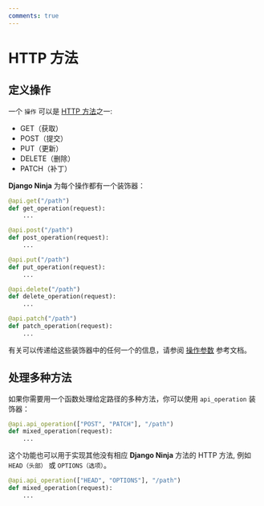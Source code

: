 ```yaml
---
comments: true
---
```

# HTTP 方法

## 定义操作

一个 `操作` 可以是 [HTTP 方法](https://developer.mozilla.org/en-US/docs/Web/HTTP/Methods)之一:

- GET（获取）
- POST（提交）
- PUT（更新）
- DELETE（删除）
- PATCH（补丁）

**Django Ninja** 为每个操作都有一个装饰器：

```python hl_lines="1 5 9 13 17"
@api.get("/path")
def get_operation(request):
    ...

@api.post("/path")
def post_operation(request):
    ...

@api.put("/path")
def put_operation(request):
    ...

@api.delete("/path")
def delete_operation(request):
    ...

@api.patch("/path")
def patch_operation(request):
    ...
```

有关可以传递给这些装饰器中的任何一个的信息，请参阅 [操作参数](../../reference/operations-parameters.md) 参考文档。

## 处理多种方法

如果你需要用一个函数处理给定路径的多种方法，你可以使用 `api_operation` 装饰器：

```python hl_lines="1"
@api.api_operation(["POST", "PATCH"], "/path")
def mixed_operation(request):
    ...
```

这个功能也可以用于实现其他没有相应 **Django Ninja** 方法的 HTTP 方法, 例如 `HEAD（头部）` 或 `OPTIONS（选项）`。

```python hl_lines="1"
@api.api_operation(["HEAD", "OPTIONS"], "/path")
def mixed_operation(request):
    ...
```
